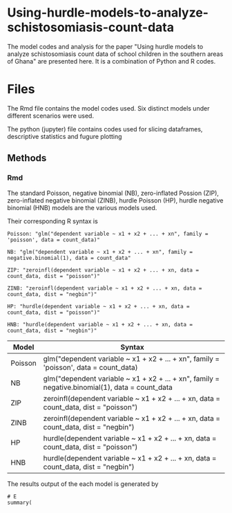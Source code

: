# Using-hurdle-models-to-analyze-schistosomiasis-count-data
The model codes and analysis for the paper "Using hurdle models to analyze schistosomiasis count data of school children in the southern areas of Ghana" are presented here. It is a combination of Python and R codes.

# Files

The Rmd file contains the model codes used. Six distinct models under different scenarios were used.

The python (jupyter) file contains codes used for slicing dataframes, descriptive statistics and fugure plotting

## Methods

### Rmd

The standard Poisson, negative binomial (NB), zero-inflated Possion (ZIP), zero-inflated negative binomial (ZINB), hurdle Poisson (HP), hurdle negative binomial (HNB) models are the various models used.

Their corresponding R syntax is 

```
Poisson: "glm("dependent variable ~ x1 + x2 + ... + xn", family = 'poisson', data = count_data)"

NB: "glm("dependent variable ~ x1 + x2 + ... + xn", family = negative.binomial(1), data = count_data"

ZIP: "zeroinfl(dependent variable ~ x1 + x2 + ... + xn, data = count_data, dist = "poisson")"

ZINB: "zeroinfl(dependent variable ~ x1 + x2 + ... + xn, data = count_data, dist = "negbin")"

HP: "hurdle(dependent variable ~ x1 + x2 + ... + xn, data = count_data, dist = "poisson")"

HNB: "hurdle(dependent variable ~ x1 + x2 + ... + xn, data = count_data, dist = "negbin")"
```

| Model | Syntax |
| --- | --- |
| Poisson | glm("dependent variable ~ x1 + x2 + ... + xn", family = 'poisson', data = count_data) |
| NB | glm("dependent variable ~ x1 + x2 + ... + xn", family = negative.binomial(1), data = count_data |
| ZIP | zeroinfl(dependent variable ~ x1 + x2 + ... + xn, data = count_data, dist = "poisson") |
| ZINB | zeroinfl(dependent variable ~ x1 + x2 + ... + xn, data = count_data, dist = "negbin") |
| HP | hurdle(dependent variable ~ x1 + x2 + ... + xn, data = count_data, dist = "poisson") |
| HNB | hurdle(dependent variable ~ x1 + x2 + ... + xn, data = count_data, dist = "negbin") |




The results output of the each model is generated by

```
# E
summary(
```
